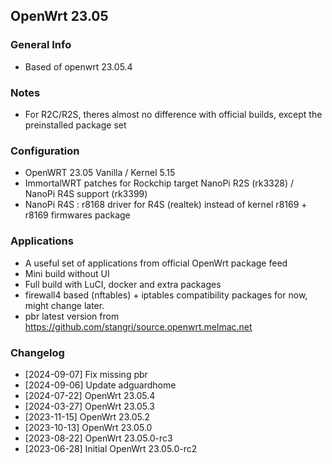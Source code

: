## OpenWrt 23.05

### General Info
- Based of openwrt 23.05.4

### Notes
- For R2C/R2S, theres almost no difference with official builds, except the preinstalled package set

### Configuration
- OpenWRT 23.05 Vanilla / Kernel 5.15
- ImmortalWRT patches for Rockchip target NanoPi R2S (rk3328) / NanoPi R4S support (rk3399)
- NanoPi R4S : r8168 driver for R4S (realtek) instead of kernel r8169 + r8169 firmwares package

### Applications
- A useful set of applications from official OpenWrt package feed
- Mini build without UI
- Full build with LuCI, docker and extra packages
- firewall4 based (nftables) + iptables compatibility packages for now, might change later.
- pbr latest version from https://github.com/stangri/source.openwrt.melmac.net

### Changelog
- [2024-09-07] Fix missing pbr
- [2024-09-06] Update adguardhome
- [2024-07-22] OpenWrt 23.05.4
- [2024-03-27] OpenWrt 23.05.3
- [2023-11-15] OpenWrt 23.05.2
- [2023-10-13] OpenWrt 23.05.0
- [2023-08-22] OpenWrt 23.05.0-rc3
- [2023-06-28] Initial OpenWrt 23.05.0-rc2
